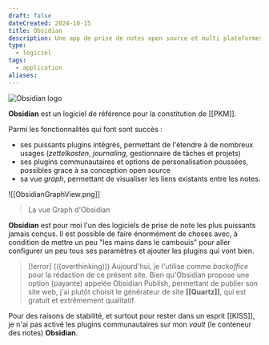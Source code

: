 ```yaml
---
draft: false
dateCreated: 2024-10-15
title: Obsidian
description: Une app de prise de notes open source et multi plateformes, largement utilisée pour la création de PKM.
type:
  - logiciel
tags:
  - application
aliases:
---
```

![Obsidian logo](https://obsidian.md/images/banner.png)

**Obsidian** est un logiciel de référence pour la constitution de [[PKM]].

Parmi les fonctionnalités qui font sont succès : 
- ses puissants plugins intégrés, permettant de l'étendre à de nombreux usages (*zettelkasten*, *journaling*, gestionnaire de tâches et projets)
- ses plugins communautaires et options de personalisation poussées, possibles grace à sa conception open source
- sa vue *graph*, permettant de visualiser les liens existants entre les notes. 

![[ObsidianGraphView.png]]
> La vue Graph d'Obsidian

**Obsidian** est pour moi l'un des logiciels de prise de note les plus puissants jamais conçus. Il est possible de faire énormément de choses avec, à condition de mettre un peu "les mains dans le cambouis" pour aller configurer un peu tous ses paramètres et ajouter les plugins qui vont bien. 

> [!error] (((overthinking)))
> Aujourd'hui, je l'utilise comme *backoffice* pour la rédaction de ce présent site. Bien qu'Obsidian propose une option (payante) appelée Obsidian Publish, permettant de publier son site web, j'ai plutôt choisit le générateur de site **[[Quartz]]**, qui est gratuit et extrêmement qualitatif. 

Pour des raisons de stabilité, et surtout pour rester dans un esprit [[KISS]], je n'ai pas activé les plugins communautaires sur mon *vault* (le conteneur des notes) **Obsidian**.